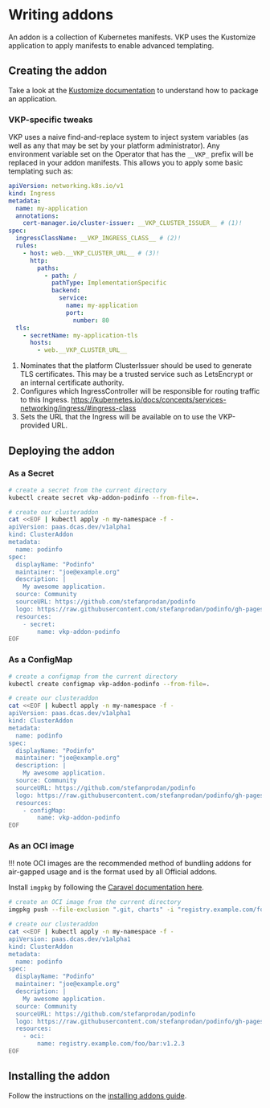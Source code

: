 # Writing addons

An addon is a collection of Kubernetes manifests.
VKP uses the Kustomize application to apply manifests to enable advanced templating.

## Creating the addon

Take a look at the [Kustomize documentation](https://kubernetes.io/docs/tasks/manage-kubernetes-objects/kustomization/) to understand how to package an application.

### VKP-specific tweaks

VKP uses a naive find-and-replace system to inject system variables (as well as any that may be set by your platform administrator).
Any environment variable set on the Operator that has the `__VKP_` prefix will be replaced in your addon manifests.
This allows you to apply some basic templating such as:

```yaml
apiVersion: networking.k8s.io/v1
kind: Ingress
metadata:
  name: my-application
  annotations:
    cert-manager.io/cluster-issuer: __VKP_CLUSTER_ISSUER__ # (1)!
spec:
  ingressClassName: __VKP_INGRESS_CLASS__ # (2)!
  rules:
    - host: web.__VKP_CLUSTER_URL__ # (3)!
      http:
        paths:
          - path: /
            pathType: ImplementationSpecific
            backend:
              service:
                name: my-application
                port:
                  number: 80
  tls:
    - secretName: my-application-tls
      hosts:
        - web.__VKP_CLUSTER_URL__
```

1. Nominates that the platform ClusterIssuer should be used to generate TLS certificates. This may be a trusted service such as LetsEncrypt or an internal certificate authority.
2. Configures which IngressController will be responsible for routing traffic to this Ingress. https://kubernetes.io/docs/concepts/services-networking/ingress/#ingress-class
3. Sets the URL that the Ingress will be available on to use the VKP-provided URL.

## Deploying the addon

### As a Secret

```bash
# create a secret from the current directory
kubectl create secret vkp-addon-podinfo --from-file=.

# create our clusteraddon
cat <<EOF | kubectl apply -n my-namespace -f -
apiVersion: paas.dcas.dev/v1alpha1
kind: ClusterAddon
metadata:
  name: podinfo
spec:
  displayName: "Podinfo"
  maintainer: "joe@example.org"
  description: |
    My awesome application.
  source: Community
  sourceURL: https://github.com/stefanprodan/podinfo
  logo: https://raw.githubusercontent.com/stefanprodan/podinfo/gh-pages/cuddle_clap.gif
  resources:
    - secret:
        name: vkp-addon-podinfo
EOF
```

### As a ConfigMap

```bash
# create a configmap from the current directory
kubectl create configmap vkp-addon-podinfo --from-file=.

# create our clusteraddon
cat <<EOF | kubectl apply -n my-namespace -f -
apiVersion: paas.dcas.dev/v1alpha1
kind: ClusterAddon
metadata:
  name: podinfo
spec:
  displayName: "Podinfo"
  maintainer: "joe@example.org"
  description: |
    My awesome application.
  source: Community
  sourceURL: https://github.com/stefanprodan/podinfo
  logo: https://raw.githubusercontent.com/stefanprodan/podinfo/gh-pages/cuddle_clap.gif
  resources:
    - configMap:
        name: vkp-addon-podinfo
EOF
```

### As an OCI image

!!! note
	OCI images are the recommended method of bundling addons for air-gapped usage and is the format used by all Official addons.

Install `imgpkg` by following the [Caravel documentation here](https://carvel.dev/imgpkg/docs/v0.34.0/install/).

```bash
# create an OCI image from the current directory
imgpkg push --file-exclusion ".git, charts" -i "registry.example.com/foo/bar:v1.2.3" -f .

# create our clusteraddon
cat <<EOF | kubectl apply -n my-namespace -f -
apiVersion: paas.dcas.dev/v1alpha1
kind: ClusterAddon
metadata:
  name: podinfo
spec:
  displayName: "Podinfo"
  maintainer: "joe@example.org"
  description: |
    My awesome application.
  source: Community
  sourceURL: https://github.com/stefanprodan/podinfo
  logo: https://raw.githubusercontent.com/stefanprodan/podinfo/gh-pages/cuddle_clap.gif
  resources:
    - oci:
        name: registry.example.com/foo/bar:v1.2.3
EOF
```

## Installing the addon

Follow the instructions on the [installing addons guide](../installing-addons/).
